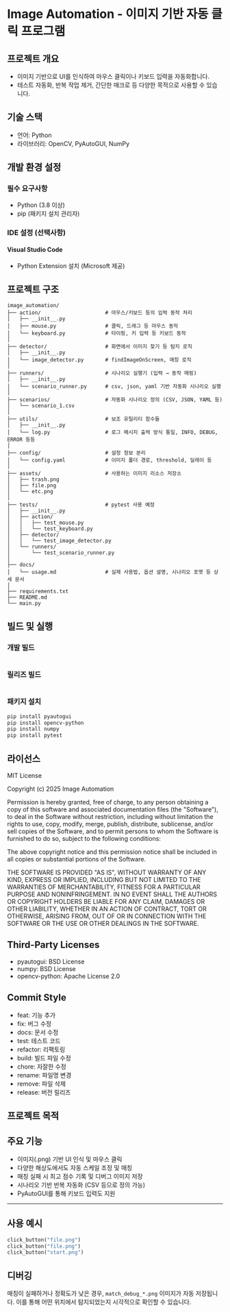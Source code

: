 # Image Automation - 이미지 기반 자동 클릭 프로그램

## 프로젝트 개요
- 이미지 기반으로 UI를 인식하여 마우스 클릭이나 키보드 입력을 자동화합니다.  
- 테스트 자동화, 반복 작업 제거, 간단한 매크로 등 다양한 목적으로 사용할 수 있습니다.

## 기술 스택
- 언어: Python
- 라이브러리: OpenCV, PyAutoGUI, NumPy

## 개발 환경 설정

### 필수 요구사항
- Python (3.8 이상)
- pip (패키지 설치 관리자)

### IDE 설정 (선택사항)
#### Visual Studio Code
- Python Extension 설치 (Microsoft 제공)

## 프로젝트 구조
```
image_automation/
├── action/                     # 마우스/키보드 등의 입력 동작 처리
│   ├── __init__.py
│   ├── mouse.py                # 클릭, 드래그 등 마우스 동작
│   └── keyboard.py             # 타이핑, 키 입력 등 키보드 동작
│
├── detector/                   # 화면에서 이미지 찾기 등 탐지 로직
│   ├── __init__.py
│   └── image_detector.py       # findImageOnScreen, 매칭 로직
│
├── runners/                    # 시나리오 실행기 (입력 → 동작 매핑)
│   ├── __init__.py
│   └── scenario_runner.py      # csv, json, yaml 기반 자동화 시나리오 실행
│
├── scenarios/                  # 자동화 시나리오 정의 (CSV, JSON, YAML 등)
│   └── scenario_1.csv
│
├── utils/                      # 보조 유틸리티 함수들
│   ├── __init__.py
│   └── log.py                  # 로그 메시지 출력 방식 통일, INFO, DEBUG, ERROR 등등
│
├── config/                     # 설정 정보 분리
│   └── config.yaml             # 이미지 폴더 경로, threshold, 딜레이 등
│
├── assets/                     # 사용하는 이미지 리소스 저장소
│   ├── trash.png
│   ├── file.png
│   └── etc.png
│
├── tests/                      # pytest 사용 예정
│   ├── __init__.py  
│   ├── action/
│   │   ├── test_mouse.py
│   │   └── test_keyboard.py
│   ├── detector/
│   │   └── test_image_detector.py
│   └── runners/
│       └── test_scenario_runner.py
│
├── docs/                       
│   └── usage.md                # 실제 사용법, 옵션 설명, 시나리오 포맷 등 상세 문서
│
├── requirements.txt
├── README.md
└── main.py                     
```

## 빌드 및 실행

### 개발 빌드
```bash

```

### 릴리즈 빌드
```bash

```
### 패키지 설치
```bash
pip install pyautogui
pip install opencv-python
pip install numpy
pip install pytest
```

## 라이선스
MIT License

Copyright (c) 2025 Image Automation

Permission is hereby granted, free of charge, to any person obtaining a copy
of this software and associated documentation files (the "Software"), to deal
in the Software without restriction, including without limitation the rights
to use, copy, modify, merge, publish, distribute, sublicense, and/or sell
copies of the Software, and to permit persons to whom the Software is
furnished to do so, subject to the following conditions:

The above copyright notice and this permission notice shall be included in all
copies or substantial portions of the Software.

THE SOFTWARE IS PROVIDED "AS IS", WITHOUT WARRANTY OF ANY KIND, EXPRESS OR
IMPLIED, INCLUDING BUT NOT LIMITED TO THE WARRANTIES OF MERCHANTABILITY,
FITNESS FOR A PARTICULAR PURPOSE AND NONINFRINGEMENT. IN NO EVENT SHALL THE
AUTHORS OR COPYRIGHT HOLDERS BE LIABLE FOR ANY CLAIM, DAMAGES OR OTHER
LIABILITY, WHETHER IN AN ACTION OF CONTRACT, TORT OR OTHERWISE, ARISING FROM,
OUT OF OR IN CONNECTION WITH THE SOFTWARE OR THE USE OR OTHER DEALINGS IN THE
SOFTWARE.

## Third-Party Licenses
- pyautogui: BSD License
- numpy: BSD License
- opencv-python: Apache License 2.0

## Commit Style
- feat: 기능 추가
- fix: 버그 수정
- docs: 문서 수정
- test: 테스트 코드
- refactor: 리팩토링
- build: 빌드 파일 수정
- chore: 자잘한 수정
- rename: 파일명 변경
- remove: 파일 삭제
- release: 버전 릴리즈

## 프로젝트 목적


## 주요 기능
- 이미지(.png) 기반 UI 인식 및 마우스 클릭
- 다양한 해상도에서도 자동 스케일 조정 및 매칭
- 매칭 실패 시 최고 점수 기록 및 디버그 이미지 저장
- 시나리오 기반 반복 자동화 (CSV 등으로 정의 가능)
- PyAutoGUI를 통해 키보드 입력도 지원

---

## 사용 예시

```python
click_button("file.png")
click_button("file.png")
click_button("start.png")
```

## 디버깅
매칭이 실패하거나 정확도가 낮은 경우, `match_debug_*.png` 이미지가 자동 저장됩니다.
이를 통해 어떤 위치에서 탐지되었는지 시각적으로 확인할 수 있습니다.

